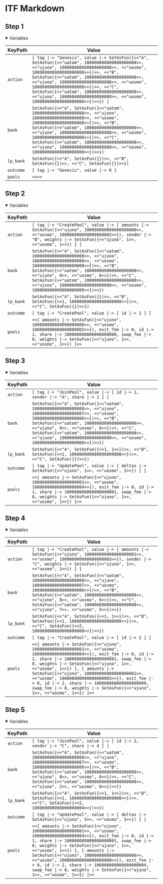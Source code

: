# ITF Markdown

## Step 1

<details open>

<summary>Variables</summary>


|KeyPath|Value|
|-|-|
|`action`|`[ tag \|-> "Genesis", value \|-> SetAsFun({<<"A", SetAsFun({<<"uatom", 100000000000000000008>>, <<"ujuno", 100000000000000000008>>, <<"uosmo", 100000000000000000008>>})>>, <<"B", SetAsFun({<<"uatom", 100000000000000000008>>, <<"ujuno", 100000000000000000008>>, <<"uosmo", 100000000000000000008>>})>>, <<"C", SetAsFun({<<"uatom", 100000000000000000008>>, <<"ujuno", 100000000000000000008>>, <<"uosmo", 100000000000000000008>>})>>}) ]`|
|`bank`|`SetAsFun({<<"A", SetAsFun({<<"uatom", 100000000000000000008>>, <<"ujuno", 100000000000000000008>>, <<"uosmo", 100000000000000000008>>})>>, <<"B", SetAsFun({<<"uatom", 100000000000000000008>>, <<"ujuno", 100000000000000000008>>, <<"uosmo", 100000000000000000008>>})>>, <<"C", SetAsFun({<<"uatom", 100000000000000000008>>, <<"ujuno", 100000000000000000008>>, <<"uosmo", 100000000000000000008>>})>>})`|
|`lp_bank`|`SetAsFun({<<"A", SetAsFun({})>>, <<"B", SetAsFun({})>>, <<"C", SetAsFun({})>>})`|
|`outcome`|`[ tag \|-> "Genesis", value \|-> 0 ]`|
|`pools`|`<<>>`|


</details>

## Step 2

<details open>

<summary>Variables</summary>


|KeyPath|Value|
|-|-|
|`action`|`[ tag \|-> "CreatePool", value \|-> [ amounts \|-> SetAsFun({<<"ujuno", 100000000000000000000>>, <<"uosmo", 100000000000000000002>>}), sender \|-> "B", weights \|-> SetAsFun({<<"ujuno", 1>>, <<"uosmo", 1>>}) ] ]`|
|`bank`|`SetAsFun({<<"A", SetAsFun({<<"uatom", 100000000000000000008>>, <<"ujuno", 100000000000000000008>>, <<"uosmo", 100000000000000000008>>})>>, <<"B", SetAsFun({<<"uatom", 100000000000000000008>>, <<"ujuno", 8>>, <<"uosmo", 6>>})>>, <<"C", SetAsFun({<<"uatom", 100000000000000000008>>, <<"ujuno", 100000000000000000008>>, <<"uosmo", 100000000000000000008>>})>>})`|
|`lp_bank`|`SetAsFun({<<"A", SetAsFun({})>>, <<"B", SetAsFun({<<1, 100000000000000000000>>})>>, <<"C", SetAsFun({})>>})`|
|`outcome`|`[ tag \|-> "CreatePool", value \|-> [ id \|-> 1 ] ]`|
|`pools`|`<<[ amounts \|-> SetAsFun({<<"ujuno", 100000000000000000000>>, <<"uosmo", 100000000000000000002>>}), exit_fee \|-> 0, id \|-> 1, share \|-> 100000000000000000000, swap_fee \|-> 0, weights \|-> SetAsFun({<<"ujuno", 1>>, <<"uosmo", 1>>}) ]>>`|


</details>

## Step 3

<details open>

<summary>Variables</summary>


|KeyPath|Value|
|-|-|
|`action`|`[ tag \|-> "JoinPool", value \|-> [ id \|-> 1, sender \|-> "A", share \|-> 1 ] ]`|
|`bank`|`SetAsFun({<<"A", SetAsFun({<<"uatom", 100000000000000000008>>, <<"ujuno", 100000000000000000007>>, <<"uosmo", 100000000000000000006>>})>>, <<"B", SetAsFun({<<"uatom", 100000000000000000008>>, <<"ujuno", 8>>, <<"uosmo", 6>>})>>, <<"C", SetAsFun({<<"uatom", 100000000000000000008>>, <<"ujuno", 100000000000000000008>>, <<"uosmo", 100000000000000000008>>})>>})`|
|`lp_bank`|`SetAsFun({<<"A", SetAsFun({<<1, 1>>})>>, <<"B", SetAsFun({<<1, 100000000000000000000>>})>>, <<"C", SetAsFun({})>>})`|
|`outcome`|`[ tag \|-> "UpdatePool", value \|-> [ deltas \|-> SetAsFun({<<"ujuno", 1>>, <<"uosmo", 2>>}) ] ]`|
|`pools`|`<<[ amounts \|-> SetAsFun({<<"ujuno", 100000000000000000001>>, <<"uosmo", 100000000000000000004>>}), exit_fee \|-> 0, id \|-> 1, share \|-> 100000000000000000001, swap_fee \|-> 0, weights \|-> SetAsFun({<<"ujuno", 1>>, <<"uosmo", 1>>}) ]>>`|


</details>

## Step 4

<details open>

<summary>Variables</summary>


|KeyPath|Value|
|-|-|
|`action`|`[ tag \|-> "CreatePool", value \|-> [ amounts \|-> SetAsFun({<<"ujuno", 100000000000000000001>>, <<"uosmo", 100000000000000000003>>}), sender \|-> "C", weights \|-> SetAsFun({<<"ujuno", 1>>, <<"uosmo", 1>>}) ] ]`|
|`bank`|`SetAsFun({<<"A", SetAsFun({<<"uatom", 100000000000000000008>>, <<"ujuno", 100000000000000000007>>, <<"uosmo", 100000000000000000006>>})>>, <<"B", SetAsFun({<<"uatom", 100000000000000000008>>, <<"ujuno", 8>>, <<"uosmo", 6>>})>>, <<"C", SetAsFun({<<"uatom", 100000000000000000008>>, <<"ujuno", 7>>, <<"uosmo", 5>>})>>})`|
|`lp_bank`|`SetAsFun({<<"A", SetAsFun({<<1, 1>>})>>, <<"B", SetAsFun({<<1, 100000000000000000000>>})>>, <<"C", SetAsFun({<<2, 100000000000000000000>>})>>})`|
|`outcome`|`[ tag \|-> "CreatePool", value \|-> [ id \|-> 2 ] ]`|
|`pools`|`<<[ amounts \|-> SetAsFun({<<"ujuno", 100000000000000000001>>, <<"uosmo", 100000000000000000004>>}), exit_fee \|-> 0, id \|-> 1, share \|-> 100000000000000000001, swap_fee \|-> 0, weights \|-> SetAsFun({<<"ujuno", 1>>, <<"uosmo", 1>>}) ], [ amounts \|-> SetAsFun({<<"ujuno", 100000000000000000001>>, <<"uosmo", 100000000000000000003>>}), exit_fee \|-> 0, id \|-> 2, share \|-> 100000000000000000000, swap_fee \|-> 0, weights \|-> SetAsFun({<<"ujuno", 1>>, <<"uosmo", 1>>}) ]>>`|


</details>

## Step 5

<details open>

<summary>Variables</summary>


|KeyPath|Value|
|-|-|
|`action`|`[ tag \|-> "JoinPool", value \|-> [ id \|-> 2, sender \|-> "C", share \|-> 4 ] ]`|
|`bank`|`SetAsFun({<<"A", SetAsFun({<<"uatom", 100000000000000000008>>, <<"ujuno", 100000000000000000007>>, <<"uosmo", 100000000000000000006>>})>>, <<"B", SetAsFun({<<"uatom", 100000000000000000008>>, <<"ujuno", 8>>, <<"uosmo", 6>>})>>, <<"C", SetAsFun({<<"uatom", 100000000000000000008>>, <<"ujuno", 2>>, <<"uosmo", 0>>})>>})`|
|`lp_bank`|`SetAsFun({<<"A", SetAsFun({<<1, 1>>})>>, <<"B", SetAsFun({<<1, 100000000000000000000>>})>>, <<"C", SetAsFun({<<2, 100000000000000000004>>})>>})`|
|`outcome`|`[ tag \|-> "UpdatePool", value \|-> [ deltas \|-> SetAsFun({<<"ujuno", 5>>, <<"uosmo", 5>>}) ] ]`|
|`pools`|`<<[ amounts \|-> SetAsFun({<<"ujuno", 100000000000000000001>>, <<"uosmo", 100000000000000000004>>}), exit_fee \|-> 0, id \|-> 1, share \|-> 100000000000000000001, swap_fee \|-> 0, weights \|-> SetAsFun({<<"ujuno", 1>>, <<"uosmo", 1>>}) ], [ amounts \|-> SetAsFun({<<"ujuno", 100000000000000000006>>, <<"uosmo", 100000000000000000008>>}), exit_fee \|-> 0, id \|-> 2, share \|-> 100000000000000000004, swap_fee \|-> 0, weights \|-> SetAsFun({<<"ujuno", 1>>, <<"uosmo", 1>>}) ]>>`|


</details>

